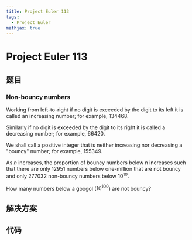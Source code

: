 ```yaml
---
title: Project Euler 113
tags:
  - Project Euler
mathjax: true
---
```

<escape><!-- more --></escape>
    
# Project Euler 113
## 题目
### Non-bouncy numbers



Working from left-to-right if no digit is exceeded by the digit to its left it is called an increasing number; for example, $134468$.

Similarly if no digit is exceeded by the digit to its right it is called a decreasing number; for example, $66420$.

We shall call a positive integer that is neither increasing nor decreasing a "bouncy" number; for example, $155349$.

As $n$ increases, the proportion of bouncy numbers below n increases such that there are only $12951$ numbers below one-million that are not bouncy and only $277032$ non-bouncy numbers below $10^{10}$.

How many numbers below a googol ($10^{100}$) are not bouncy?


## 解决方案


## 代码


